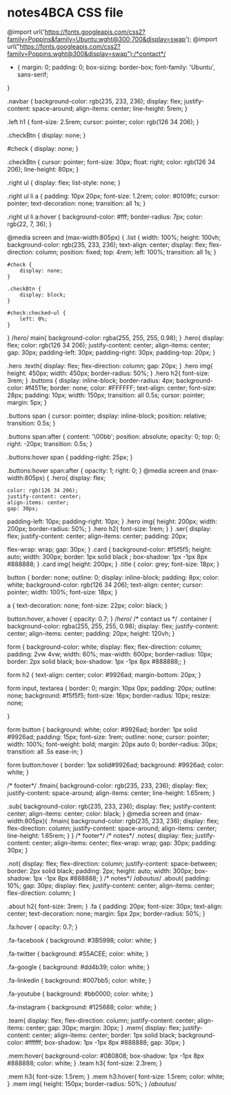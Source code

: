 # notes4BCA CSS file
@import url('https://fonts.googleapis.com/css2?family=Poppins&family=Ubuntu:wght@300;700&display=swap');
@import url("https://fonts.googleapis.com/css2?family=Poppins:wght@300&display=swap");/*contact*/
* {
    margin: 0;
    padding: 0;
    box-sizing: border-box;
    font-family: 'Ubuntu', sans-serif;
 
}

.navbar {
    background-color: rgb(235, 233, 236);
    display: flex;
    justify-content: space-around;
    align-items: center;
    line-height: 5rem;
}

.left h1 {
    font-size: 2.5rem;
    cursor: pointer;
    color: rgb(126 34 206);
}

.checkBtn {
    display: none;
}

#check {
    display: none;
}

.checkBtn {
    cursor: pointer;
    font-size: 30px;
    float: right;
    color: rgb(126 34 206);
    line-height: 80px;
}

.right ul {
    display: flex;
    list-style: none;
}

.right ul li a {
    padding: 10px 20px;
    font-size: 1.2rem;
    color: #0109fc;
    cursor: pointer;
    text-decoration: none;
    transition: all 1s;
}

.right ul li a:hover {
    background-color: #fff;
    border-radius: 7px;
    color: rgb(22, 7, 36);
}

@media screen and (max-width:805px) {
    .list {
        width: 100%;
        height: 100vh;
        background-color: rgb(235, 233, 236);
        text-align: center;
        display: flex;
        flex-direction: column;
        position: fixed;
        top: 4rem;
        left: 100%;
        transition: all 1s;
    }

    #check {
        display: none;
    }

    .checkBtn {
        display: block;
    }

    #check:checked~ul {
        left: 0%;
    }

}
/*hero*/
main{
    background-color: rgba(255, 255, 255, 0.98);
}
.hero{
    display: flex;
    color: rgb(126 34 206);
    justify-content: center;
    align-items: center;
    gap: 30px;
   padding-left: 30px;
   padding-right: 30px;
   padding-top: 20px;
}

.hero .texth{
  display: flex;
  flex-direction: column;
  gap: 20px;
}
.hero img{
    height: 450px;
    width: 450px;
    border-radius: 50%;
}
.hero h2{
    font-size: 3rem;
}
.buttons {
  display: inline-block;
  border-radius: 4px;
  background-color: #f4511e;
  border: none;
  color: #FFFFFF;
  text-align: center;
  font-size: 28px;
  padding: 10px;
  width: 150px;
  transition: all 0.5s;
  cursor: pointer;
  margin: 5px;
}

.buttons span {
  cursor: pointer;
  display: inline-block;
  position: relative;
  transition: 0.5s;
}

.buttons span:after {
  content: '\00bb';
  position: absolute;
  opacity: 0;
  top: 0;
  right: -20px;
  transition: 0.5s;
}

.buttons:hover span {
  padding-right: 25px;
}

.buttons:hover span:after {
  opacity: 1;
  right: 0;
}
@media screen and (max-width:805px) {
  .hero{
    display: flex;
    
    color: rgb(126 34 206);
    justify-content: center;
    align-items: center;
    gap: 30px;
   padding-left: 10px;
   padding-right: 10px;
  }
  .hero img{
    height: 200px;
    width: 200px;
    border-radius: 50%;
  }
  .hero h2{
    font-size: 1rem;
}
}
.ser{
  display: flex;
  justify-content: center;
  align-items: center;
  padding: 20px;
 
  flex-wrap: wrap;
  gap: 30px;
}
.card {
   background-color: #f5f5f5;
   height: auto;
   width: 300px;
   border: 1px solid black ;
   box-shadow: 1px -1px 8px #888888;
  }
  .card img{
    height: 200px;
  }
  .title {
    color: grey;
    font-size: 18px;
  }
  
  button {
    border: none;
    outline: 0;
    display: inline-block;
    padding: 8px;
    color: white;
    background-color: rgb(126 34 206);
    text-align: center;
    cursor: pointer;
    width: 100%;
    font-size: 18px;
  }
  
  a {
    text-decoration: none;
    font-size: 22px;
    color: black;
  }
  
  button:hover, a:hover {
    opacity: 0.7;
  }
/*hero*/
/* contact us */
.container {
  background-color: rgba(255, 255, 255, 0.98);
  display: flex;
  justify-content: center;
  align-items: center;
  padding: 20px;
  height: 120vh;
}

form {
  background-color: white;
  display: flex;
  flex-direction: column;
  padding: 2vw 4vw;
  width: 60%;
  max-width: 600px;
  border-radius: 10px;
  border: 2px solid black;
  box-shadow: 1px -1px 8px #888888;;
}

form h2 {
  text-align: center;
  color: #9926ad;
  margin-bottom: 20px;
}

form input, textarea {
  border: 0;
  margin: 10px 0px;
  padding: 20px;
  outline: none;
  background: #f5f5f5;
  font-size: 16px;
  border-radius: 10px;
  resize: none;
  
}

form button {
  background: white;
  color: #9926ad;
  border: 1px solid #9926ad;
  padding: 15px;
  font-size: 1rem;
  outline: none;
  cursor: pointer;
  width: 100%;
  font-weight: bold;
  margin: 20px auto 0;
  border-radius: 30px;
  transition: all .5s ease-in;
}

form button:hover {
  border: 1px solid#9926ad;
  background: #9926ad;
  color: white;
}

/* footer*/
.fmain{
  background-color: rgb(235, 233, 236);
  display: flex;
  justify-content: space-around;
  align-items: center;
  line-height: 1.65rem;
}

.sub{
  background-color: rgb(235, 233, 236);
  display: flex;
  justify-content: center;
  align-items: center;
  color: black;
}
@media screen and (max-width:805px){
  .fmain{
    background-color: rgb(235, 233, 236);
    display: flex;
    flex-direction: column;
    justify-content: space-around;
    align-items: center;
    line-height: 1.65rem;
  }
}
/* footer*/
/* notes*/
.notes{
  display: flex;
  justify-content: center;
  align-items: center;
  flex-wrap: wrap;
  gap: 30px;
  padding: 30px;
}

.not{
  display: flex;
  flex-direction: column;
  justify-content: space-between;
  border: 2px solid black;
  padding: 2px;
  height: auto;
  width: 300px;
  box-shadow: 1px -1px 8px #888888;
}
/* notes*/
/*aboutus*/
.about{
  padding: 10%;
  gap: 30px;
  display: flex;
  justify-content: center;
  align-items: center;
  flex-direction: column;
}

.about h2{
  font-size: 3rem;
}
.fa {
  padding: 20px;
  font-size: 30px;
  text-align: center;
  text-decoration: none;
  margin: 5px 2px;
  border-radius: 50%;
}

.fa:hover {
    opacity: 0.7;
}

.fa-facebook {
  background: #3B5998;
  color: white;
}

.fa-twitter {
  background: #55ACEE;
  color: white;
}

.fa-google {
  background: #dd4b39;
  color: white;
}

.fa-linkedin {
  background: #007bb5;
  color: white;
}

.fa-youtube {
  background: #bb0000;
  color: white;
}

.fa-instagram {
  background: #125688;
  color: white;
}

.team{
  display: flex;
  flex-direction: column;
  justify-content: center;
  align-items: center;
  gap: 30px;
  margin: 30px;
}
 .mem{
  display: flex;
  justify-content: center;
  align-items: center;
  border: 1px solid black;
  background-color: #ffffff;
  box-shadow: 1px -1px 8px #888888;
  gap: 30px;
 }

 .mem:hover{
  background-color: #080808;
  box-shadow: 1px -1px 8px #888888;
  color: white;
 }
 .team h3{
  font-size: 2.3rem;
 }

 .mem h3{
  font-size: 1.5rem;
 }
 .mem h3:hover{
  font-size: 1.5rem;
  color: white;
 }
.mem img{
  height: 150px;
  border-radius: 50%;
}
/*aboutus*/
